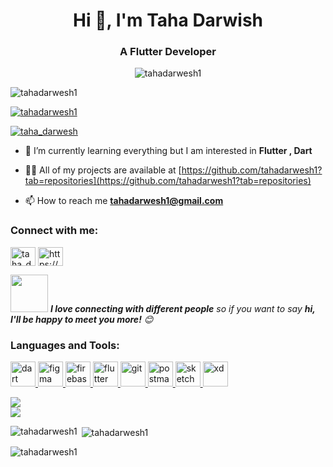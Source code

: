 <h1 align="center">Hi 👋, I'm Taha Darwish</h1>
<h3 align="center">A Flutter Developer</h3>

<p align="center"> <img src="https://user-images.githubusercontent.com/88105077/157883808-762a27a1-c1c5-447c-80a1-fb892f511393.png" alt="tahadarwesh1" /> </p>
        
<p align="left"> <img src="https://komarev.com/ghpvc/?username=tahadarwesh1&label=Profile%20views&color=0e75b6&style=flat" alt="tahadarwesh1" /> </p>

<p align="left"> <a href="https://github.com/ryo-ma/github-profile-trophy"><img src="https://github-profile-trophy.vercel.app/?username=tahadarwesh1" alt="tahadarwesh1" /></a> </p>

<p align="left"> <a href="https://twitter.com/taha_darwesh" target="blank"><img src="https://img.shields.io/twitter/follow/taha_darwesh?logo=twitter&style=for-the-badge" alt="taha_darwesh" /></a> </p>


- 🌱 I’m currently learning everything but I am interested in **Flutter , Dart**

- 👨‍💻 All of my projects are available at [https://github.com/tahadarwesh1?tab=repositories](https://github.com/tahadarwesh1?tab=repositories)

- 📫 How to reach me **tahadarwesh1@gmail.com**

<h3 align="left">Connect with me:</h3>
<p align="left">
<a href="https://twitter.com/taha_darwesh" target="blank"><img align="center" src="https://raw.githubusercontent.com/rahuldkjain/github-profile-readme-generator/master/src/images/icons/Social/twitter.svg" alt="taha_darwesh" height="30" width="40" /></a>
<a href="https://www.linkedin.com/in/taha-darwish" target="blank"><img align="center" src="https://raw.githubusercontent.com/rahuldkjain/github-profile-readme-generator/master/src/images/icons/Social/linked-in-alt.svg" alt="https://www.linkedin.com/in/taha-darwish" height="30" width="40" /></a>
</p>

<img src="https://media.giphy.com/media/LnQjpWaON8nhr21vNW/giphy.gif" width="60"> <em><b>I love connecting with different people</b> so if you want to say <b>hi, I'll be happy to meet you more!</b> 😊</em>


<h3 align="left">Languages and Tools:</h3>
<p align="left"> <a href="https://dart.dev" target="_blank" rel="noreferrer"> <img src="https://www.vectorlogo.zone/logos/dartlang/dartlang-icon.svg" alt="dart" width="40" height="40"/> </a> <a href="https://www.figma.com/" target="_blank" rel="noreferrer"> <img src="https://www.vectorlogo.zone/logos/figma/figma-icon.svg" alt="figma" width="40" height="40"/> </a> <a href="https://firebase.google.com/" target="_blank" rel="noreferrer"> <img src="https://www.vectorlogo.zone/logos/firebase/firebase-icon.svg" alt="firebase" width="40" height="40"/> </a> <a href="https://flutter.dev" target="_blank" rel="noreferrer"> <img src="https://www.vectorlogo.zone/logos/flutterio/flutterio-icon.svg" alt="flutter" width="40" height="40"/> </a> <a href="https://git-scm.com/" target="_blank" rel="noreferrer"> <img src="https://www.vectorlogo.zone/logos/git-scm/git-scm-icon.svg" alt="git" width="40" height="40"/> </a> <a href="https://postman.com" target="_blank" rel="noreferrer"> <img src="https://www.vectorlogo.zone/logos/getpostman/getpostman-icon.svg" alt="postman" width="40" height="40"/> </a> <a href="https://www.sketch.com/" target="_blank" rel="noreferrer"> <img src="https://www.vectorlogo.zone/logos/sketchapp/sketchapp-icon.svg" alt="sketch" width="40" height="40"/> </a> <a href="https://www.adobe.com/products/xd.html" target="_blank" rel="noreferrer"> <img src="https://cdn.worldvectorlogo.com/logos/adobe-xd.svg" alt="xd" width="40" height="40"/> </a> </p>


![](https://img.shields.io/badge/Editor-Android_Studio-informational?style=flat&logo=android-studio&logoColor=white&color=2bbc8a)  
![](https://img.shields.io/badge/Editor-VS_Code-informational?style=flat&logo=vs-code&logoColor=white&color=2bbc8a)


<p><img align="left" src="https://github-readme-stats.vercel.app/api/top-langs?username=tahadarwesh1&show_icons=true&locale=en&layout=compact" alt="tahadarwesh1" /></p>


<p>&nbsp;<img align="center" src="https://github-readme-stats.vercel.app/api?username=tahadarwesh1&show_icons=true&locale=en" alt="tahadarwesh1" /></p>


<p><img align="center" src="https://github-readme-streak-stats.herokuapp.com/?user=tahadarwesh1&" alt="tahadarwesh1" /></p>
